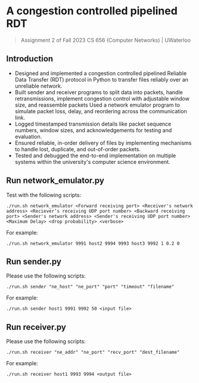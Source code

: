 # A congestion controlled pipelined RDT
> Assignment 2 of Fall 2023 CS 656 (Computer Networks) |  UWaterloo
## Introduction
* Designed and implemented a congestion controlled pipelined Reliable Data Transfer (RDT) protocol in Python to transfer files reliably over an unreliable network.
* Built sender and receiver programs to split data into packets, handle retransmissions, implement congestion control with adjustable window size, and reassemble packets
Used a network emulator program to simulate packet loss, delay, and reordering across the communication link.
* Logged timestamped transmission details like packet sequence numbers, window sizes, and acknowledgements for testing and evaluation.
* Ensured reliable, in-order delivery of files by implementing mechanisms to handle lost, duplicate, and out-of-order packets.
* Tested and debugged the end-to-end implementation on multiple systems within the university's computer science environment.


## Run network_emulator.py
Test with the following scripts:
```console
./run.sh network_emulator <Forward receiving port> <Receiver's network address> <Reciever’s receiving UDP port number> <Backward receiving port> <Sender's network address> <Sender's receiving UDP port number> <Maximum Delay> <drop probability> <verbose>
```
For example:
```console
./run.sh network_emulator 9991 host2 9994 9993 host3 9992 1 0.2 0
```

## Run sender.py
Please use the following scripts:
```console
./run.sh sender "ne_host" "ne_port" "port" "timeout" "filename"
```
For example:
```console
./run.sh sender host1 9991 9992 50 <input file>
```

## Run receiver.py
Please use the following scripts:
```console
./run.sh receiver "ne_addr" "ne_port" "recv_port" "dest_filename"
```
For example:
```console
./run.sh receiver host1 9993 9994 <output file>
```

